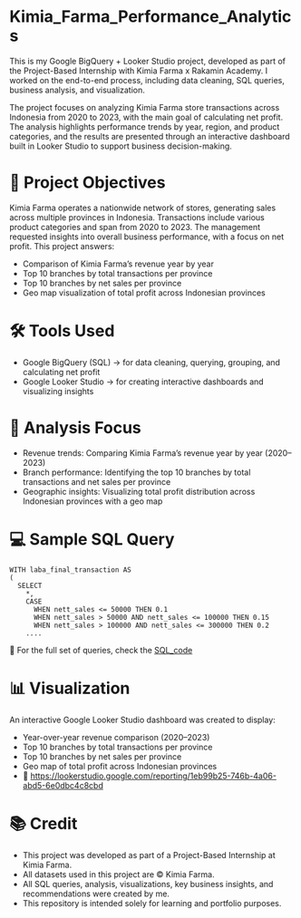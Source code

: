 # Kimia_Farma_Performance_Analytics
This is my Google BigQuery + Looker Studio project, developed as part of the Project-Based Internship with Kimia Farma x Rakamin Academy. I worked on the end-to-end process, including data cleaning, SQL queries, business analysis, and visualization.

The project focuses on analyzing Kimia Farma store transactions across Indonesia from 2020 to 2023, with the main goal of calculating net profit. The analysis highlights performance trends by year, region, and product categories, and the results are presented through an interactive dashboard built in Looker Studio to support business decision-making.
# 🎯 Project Objectives
Kimia Farma operates a nationwide network of stores, generating sales across multiple provinces in Indonesia. Transactions include various product categories and span from 2020 to 2023. The management requested insights into overall business performance, with a focus on net profit. This project answers:
- Comparison of Kimia Farma’s revenue year by year
- Top 10 branches by total transactions per province
- Top 10 branches by net sales per province
- Geo map visualization of total profit across Indonesian provinces
# 🛠️ Tools Used
- Google BigQuery (SQL) → for data cleaning, querying, grouping, and calculating net profit
- Google Looker Studio → for creating interactive dashboards and visualizing insights
# 🔎 Analysis Focus
- Revenue trends: Comparing Kimia Farma’s revenue year by year (2020–2023)
- Branch performance: Identifying the top 10 branches by total transactions and net sales per province
- Geographic insights: Visualizing total profit distribution across Indonesian provinces with a geo map
# 💻 Sample SQL Query
```
WITH laba_final_transaction AS
(
  SELECT 
    *,
    CASE 
      WHEN nett_sales <= 50000 THEN 0.1
      WHEN nett_sales > 50000 AND nett_sales <= 100000 THEN 0.15
      WHEN nett_sales > 100000 AND nett_sales <= 300000 THEN 0.2
    ....
```
📂 For the full set of queries, check the [SQL_code](SQL/sql_code.sql)
# 📊 Visualization
An interactive Google Looker Studio dashboard was created to display:
- Year-over-year revenue comparison (2020–2023)
- Top 10 branches by total transactions per province
- Top 10 branches by net sales per province
- Geo map of total profit across Indonesian provinces
- 🔗 https://lookerstudio.google.com/reporting/1eb99b25-746b-4a06-abd5-6e0dbc4c8cbd
# 📚 Credit
- This project was developed as part of a Project-Based Internship at Kimia Farma.
- All datasets used in this project are © Kimia Farma.
- All SQL queries, analysis, visualizations, key business insights, and recommendations were created by me.
- This repository is intended solely for learning and portfolio purposes.
